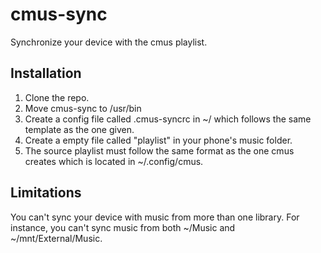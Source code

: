 # cmus-sync
Synchronize your device with the cmus playlist.

## Installation
1. Clone the repo.
2. Move cmus-sync to /usr/bin
3. Create a config file called .cmus-syncrc in ~/ which follows the same
template as the one given.
4. Create a empty file called "playlist" in your phone's music folder.
5. The source playlist must follow the same format as the one cmus creates
which is located in ~/.config/cmus.

## Limitations
You can't sync your device with music from more than one library. For
instance, you can't sync music from both ~/Music and ~/mnt/External/Music.


